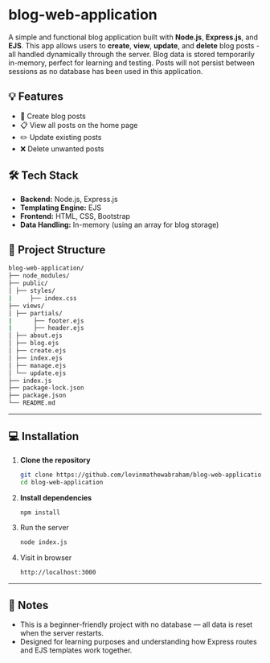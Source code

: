 # blog-web-application
A simple and functional blog application built with **Node.js**, **Express.js**, and **EJS**. This app allows users to **create**, **view**, **update**, and **delete** blog posts - all handled dynamically through the server. Blog data is stored temporarily in-memory, perfect for learning and testing. Posts will not persist between sessions as no database has been used in this application.

## 💡 Features

- 📝 Create blog posts
- 📋 View all posts on the home page
- ✏️ Update existing posts
- ❌ Delete unwanted posts

## 🛠 Tech Stack

- **Backend:** Node.js, Express.js  
- **Templating Engine:** EJS  
- **Frontend:** HTML, CSS, Bootstrap  
- **Data Handling:** In-memory (using an array for blog storage)

## 📂 Project Structure
```bash
blog-web-application/
├── node_modules/
├── public/
│ ├── styles/
|     ├── index.css
├── views/
│ ├── partials/
|      ├── footer.ejs
|      ├── header.ejs
│ ├── about.ejs
│ ├── blog.ejs
│ ├── create.ejs
│ ├── index.ejs
│ ├── manage.ejs
│ └── update.ejs
├── index.js
├── package-lock.json
├── package.json
└── README.md
```

---

## 💻 Installation

1. **Clone the repository**

    ```bash
    git clone https://github.com/levinmathewabraham/blog-web-application.git
    cd blog-web-application
    ```
    
2. **Install dependencies**

    ```bash
    npm install
    ```
    
3. Run the server
 
    ```bash
    node index.js
    ```
    
4. Visit in browser
    ```bash
    http://localhost:3000
    ```
---

## 📌 Notes
- This is a beginner-friendly project with no database — all data is reset when the server restarts.
- Designed for learning purposes and understanding how Express routes and EJS templates work together.
